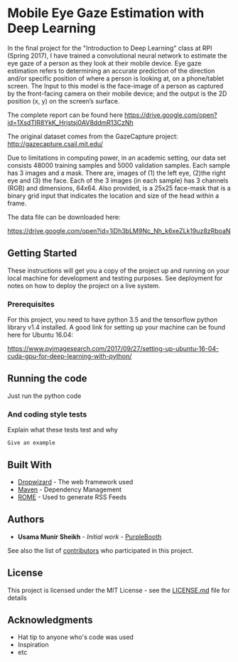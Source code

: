 # Mobile Eye Gaze Estimation with Deep Learning

In the final project for the "Introduction to Deep Learning" class at RPI (Spring 2017), I have trained a convolutional neural network to estimate the eye gaze of a person as they look at their mobile device. Eye gaze estimation refers to determining an accurate prediction of the direction and/or specific position of where a person is looking at, on a phone/tablet screen. The Input to this model is the face-image of a person as captured by the front-facing camera on their mobile device; and the output is the 2D position (x, y) on the screen’s surface.

The complete report can be found here https://drive.google.com/open?id=1XsdTIR8YkK_Hrjstsj0AV8ddmR13CzNh 

The original dataset comes from the GazeCapture project: http://gazecapture.csail.mit.edu/

Due to limitations in computing power, in an academic setting, our data set consists 48000 training
samples and 5000 validation samples. Each sample has 3 images and a mask. There are, images of (1)
the left eye, (2)the right eye and (3) the face. Each of the 3 images (in each sample) has 3 channels
(RGB) and dimensions, 64x64. Also provided, is a 25x25 face-mask that is a binary grid input that
indicates the location and size of the head within a frame.

The data file can be downloaded here:

https://drive.google.com/open?id=1iDh3bLM9Nc_Nh_k6xeZLk19uz8zRboaN


## Getting Started

These instructions will get you a copy of the project up and running on your local machine for development and testing purposes. See deployment for notes on how to deploy the project on a live system.

### Prerequisites

For this project, you need to have python 3.5 and the tensorflow python library v1.4 installed. A good link for setting up your machine can be found here for Ubuntu 16.04:

https://www.pyimagesearch.com/2017/09/27/setting-up-ubuntu-16-04-cuda-gpu-for-deep-learning-with-python/


## Running the code

Just run the python code  

### And coding style tests

Explain what these tests test and why

```
Give an example
```

## Built With

* [Dropwizard](http://www.dropwizard.io/1.0.2/docs/) - The web framework used
* [Maven](https://maven.apache.org/) - Dependency Management
* [ROME](https://rometools.github.io/rome/) - Used to generate RSS Feeds

## Authors

* **Usama Munir Sheikh** - *Initial work* - [PurpleBooth](https://github.com/PurpleBooth)

See also the list of [contributors](https://github.com/your/project/contributors) who participated in this project.

## License

This project is licensed under the MIT License - see the [LICENSE.md](LICENSE.md) file for details

## Acknowledgments

* Hat tip to anyone who's code was used
* Inspiration
* etc

